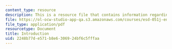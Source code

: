 ```yaml
---
content_type: resource
description: This is a resource file that contains information regarding introduction.
file: https://ol-ocw-studio-app-qa.s3.amazonaws.com/courses/esd-051j-engineering-innovation-and-design-fall-2012/2248b77de571b8e6306924bf6c5fffaa_MITESD_051JF12_Lec01.pdf
file_type: application/pdf
resourcetype: Document
title: Introduction
uid: 2248b77d-e571-b8e6-3069-24bf6c5fffaa
---
```

